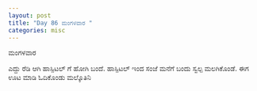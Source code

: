```yaml
---
layout: post
title: "Day 86 ಮಂಗಳವಾರ "
categories: misc
---
```


ಮಂಗಳವಾರ

ಎದ್ದು ರೆಡಿ ಆಗಿ ಹಾಸ್ಪಿಟಲ್ ಗೆ ಹೋಗಿ ಬಂದೆ. ಹಾಸ್ಪಿಟಲ್ ಇಂದ ಸಂಜೆ ಮನೆಗೆ ಬಂದು ಸ್ವಲ್ಪ ಮಲಗಿಕೊಂಡೆ. ಈಗ ಊಟ ಮಾಡಿ ಓದಿಕೊಂಡು ಮಲ್ಕೊತಿನಿ

